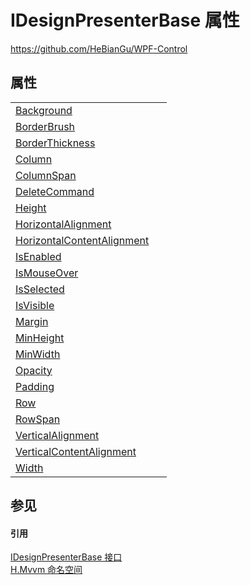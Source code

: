 # IDesignPresenterBase 属性
https://github.com/HeBianGu/WPF-Control



## 属性
<table>
<tr>
<td><a href="c092bc47-ceb3-afb2-b0ae-08974baf5734">Background</a></td>
<td> </td></tr>
<tr>
<td><a href="e8752f09-ea64-7e04-1fba-83d2edcae2d0">BorderBrush</a></td>
<td> </td></tr>
<tr>
<td><a href="56b7f314-2432-ffd5-3523-ad25a40dfb45">BorderThickness</a></td>
<td> </td></tr>
<tr>
<td><a href="42e3b8c8-80b0-c68f-47fa-8e68705d7b9c">Column</a></td>
<td> </td></tr>
<tr>
<td><a href="1f9d2e64-1209-15c6-2928-4d823df9611f">ColumnSpan</a></td>
<td> </td></tr>
<tr>
<td><a href="e7ae2ec5-5b80-0f26-c3b4-250a8acde070">DeleteCommand</a></td>
<td> </td></tr>
<tr>
<td><a href="f205f438-a2c6-289f-5dad-2752ddc10aec">Height</a></td>
<td> </td></tr>
<tr>
<td><a href="e67955c6-c289-da83-8832-ae03a963f128">HorizontalAlignment</a></td>
<td> </td></tr>
<tr>
<td><a href="da0c1318-76e9-7457-9c5b-3a6b6566ad49">HorizontalContentAlignment</a></td>
<td> </td></tr>
<tr>
<td><a href="b3da60ee-b4f4-2e7c-eb13-87b421b01bf7">IsEnabled</a></td>
<td> </td></tr>
<tr>
<td><a href="8b592105-d713-d327-2da8-79609c9a6559">IsMouseOver</a></td>
<td> </td></tr>
<tr>
<td><a href="8b96ea1c-2882-09bd-6f8c-efe7ee00bf9b">IsSelected</a></td>
<td> </td></tr>
<tr>
<td><a href="8b409973-ad7d-020c-0b64-fa5d5897003c">IsVisible</a></td>
<td> </td></tr>
<tr>
<td><a href="262c4d46-a915-8a53-f006-1b37eee5d8b6">Margin</a></td>
<td> </td></tr>
<tr>
<td><a href="4950315f-4791-0c73-fb44-81fabef94036">MinHeight</a></td>
<td> </td></tr>
<tr>
<td><a href="6c42aed2-9816-11c0-0cda-b8d61f61412e">MinWidth</a></td>
<td> </td></tr>
<tr>
<td><a href="fb7d8984-3985-80fe-c2c4-8637d61cd47d">Opacity</a></td>
<td> </td></tr>
<tr>
<td><a href="5a3415d6-dffc-9c2b-30f5-9b7bf573a037">Padding</a></td>
<td> </td></tr>
<tr>
<td><a href="d0f9e90a-a036-8427-e42b-2698228dbbd1">Row</a></td>
<td> </td></tr>
<tr>
<td><a href="85308bf2-c5bd-9f22-ac61-c236130a117c">RowSpan</a></td>
<td> </td></tr>
<tr>
<td><a href="c060e673-4380-2e31-79d2-0c5b81699916">VerticalAlignment</a></td>
<td> </td></tr>
<tr>
<td><a href="baf22fda-790c-12a6-a1b7-80d78f71d172">VerticalContentAlignment</a></td>
<td> </td></tr>
<tr>
<td><a href="9a0d7677-8469-8d28-7e27-f95e914eba1e">Width</a></td>
<td> </td></tr>
</table>

## 参见


#### 引用
<a href="b0dc1be4-3436-e548-db09-eca1e67fd063">IDesignPresenterBase 接口</a>  
<a href="2171cdff-f9c4-6682-6b3e-a29f9cee4c25">H.Mvvm 命名空间</a>  
